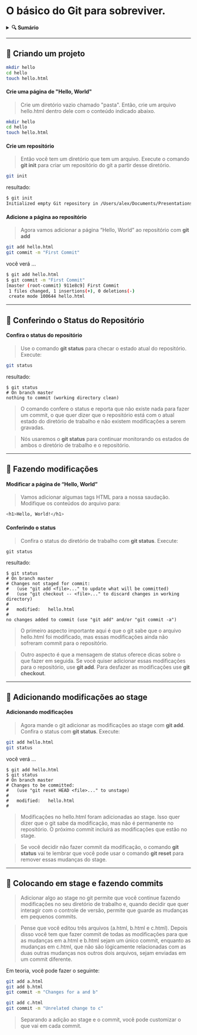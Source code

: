 # O básico do Git para sobreviver.
<details>
<summary>
  <strong>🔍 Sumário</strong>
</summary>

>
> *[🚀 > Criando um projeto.](#1)*\
> *[🚀 > Conferindo o status do repositório.](#2)*\
> *[🚀 > Fazendo modificações.](#3)*\
> *[🚀 > Adicionando modificações ao stage.](#4)*\
> *[🚀 > Colocando em stage e fazendo commits.](#5)*

>
</details>
<hr>

<div id="1"></div>

## 🚀 Criando um projeto


```sh
mkdir hello
cd hello
touch hello.html
```
#### Crie uma página de "Hello, World"

 > Crie um diretório vazio chamado "pasta". Então, crie um arquivo hello.html dentro dele com o conteúdo indicado abaixo.

```sh
mkdir hello
cd hello
touch hello.html
```


#### Crie um repositório

>Então você tem um diretório que tem um arquivo. Execute o comando **git init** para criar um repositório do git a partir desse diretório.

```sh
git init
```

resultado:
```sh
$ git init
Initialized empty Git repository in /Users/alex/Documents/Presentations/githowto/auto/hello/.git/
```

#### Adicione a página ao repositório

> Agora vamos adicionar a página “Hello, World” ao repositório com **git add**

```sh
git add hello.html
git commit -m "First Commit"
```

você verá …
```sh
$ git add hello.html
$ git commit -m "First Commit"
[master (root-commit) 911e8c9] First Commit
 1 files changed, 1 insertions(+), 0 deletions(-)
 create mode 100644 hello.html
```
<hr>

<div id="2"></div>

## 🚀 Conferindo o Status do Repositório


#### Confira o status do repositório

> Use o comando **git status** para checar o estado atual do repositório. Execute:
```sh
git status
```

resultado:
```
$ git status
# On branch master
nothing to commit (working directory clean)
```

> O comando confere o status e reporta que não existe nada para fazer um commit, o que quer dizer que o repositório está com o atual estado do diretório de trabalho e não existem modificações a serem gravadas.

>Nós usaremos o **git status** para continuar monitorando os estados de ambos o diretório de trabalho e o repositório.
<hr>

<div id="3"></div>

## 🚀 Fazendo modificações

#### Modificar a página de “Hello, World”

> Vamos adicionar algumas tags HTML para a nossa saudação. Modifique os conteúdos do arquivo para:

```sh
<h1>Hello, World!</h1>
```

#### Conferindo o status

> Confira o status do diretório de trabalho com **git status**. Execute:

```
git status
```

resultado:
```
$ git status
# On branch master
# Changes not staged for commit:
#   (use "git add <file>..." to update what will be committed)
#   (use "git checkout -- <file>..." to discard changes in working directory)
#
#   modified:   hello.html
#
no changes added to commit (use "git add" and/or "git commit -a")
```

>O primeiro aspecto importante aqui é que o git sabe que o arquivo hello.html foi modificado, mas essas modificações ainda não sofreram commit para o repositório.

>Outro aspecto é que a mensagem de status oferece dicas sobre o que fazer em seguida. Se você quiser adicionar essas modificações para o repositório, use **git add**. Para desfazer as modificações use **git checkout**.
<hr>

<div id="4"></div>

## 🚀 Adicionando modificações ao stage

#### Adicionando modificações

>Agora mande o git adicionar as modificações ao stage com **git add**. Confira o status com **git status**. Execute:
```sh
git add hello.html
git status
```

você verá …
```
$ git add hello.html
$ git status
# On branch master
# Changes to be committed:
#   (use "git reset HEAD <file>..." to unstage)
#
#   modified:   hello.html
#
```

> Modificações no hello.html foram adicionadas ao stage. Isso quer dizer que o git sabe da modificação, mas não é permanente no repositório. O próximo commit incluirá as modificações que estão no stage.

> Se você decidir não fazer commit da modificação, o comando **git status** vai te lembrar que você pode usar o comando **git reset** para remover essas mudanças do stage.
<hr>


<div id="5"></div>

## 🚀 Colocando em stage e fazendo commits

> Adicionar algo ao stage no git permite que você continue fazendo modificações no seu diretório de trabalho e, quando decidir que quer interagir com o controle de versão, permite que guarde as mudanças em pequenos commits.

> Pense que você editou três arquivos (a.html, b.html e c.html). Depois disso você tem que fazer commit de todas as modificações para que as mudanças em a.html e b.html sejam um único commit, enquanto as mudanças em c.html, que não são lógicamente relacionadas com as duas outras mudanças nos outros dois arquivos, sejam enviadas em um commit diferente.

Em teoria, você pode fazer o seguinte:
```sh
git add a.html
git add b.html
git commit -m "Changes for a and b"

git add c.html
git commit -m "Unrelated change to c"
```

> Separando a adição ao stage e o commit, você pode customizar o que vai em cada commit.


